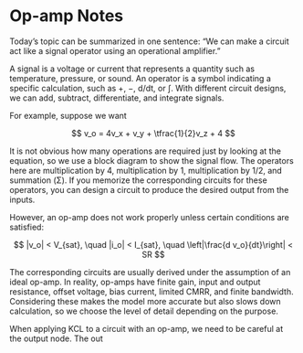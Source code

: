 # Op-amp Notes

Today’s topic can be summarized in one sentence: “We can make a circuit act like a signal operator using an operational amplifier.”

A signal is a voltage or current that represents a quantity such as temperature, pressure, or sound. An operator is a symbol indicating a specific calculation, such as +, −, d/dt, or ∫. With different circuit designs, we can add, subtract, differentiate, and integrate signals.

For example, suppose we want

$$ v_o = 4v_x + v_y + \tfrac{1}{2}v_z + 4 $$

It is not obvious how many operations are required just by looking at the equation, so we use a block diagram to show the signal flow. The operators here are multiplication by 4, multiplication by 1, multiplication by 1/2, and summation (Σ). If you memorize the corresponding circuits for these operators, you can design a circuit to produce the desired output from the inputs.

However, an op-amp does not work properly unless certain conditions are satisfied:

$$ |v_o| < V_{sat}, \quad |i_o| < I_{sat}, \quad \left|\frac{d v_o}{dt}\right| < SR $$

The corresponding circuits are usually derived under the assumption of an ideal op-amp. In reality, op-amps have finite gain, input and output resistance, offset voltage, bias current, limited CMRR, and finite bandwidth. Considering these makes the model more accurate but also slows down calculation, so we choose the level of detail depending on the purpose.

When applying KCL to a circuit with an op-amp, we need to be careful at the output node. The out
